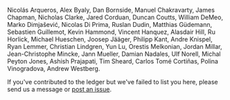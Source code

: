 Nicol&aacute;s Arqueros,
Alex Byaly,
Dan Bornside,
Manuel Chakravarty,
James Chapman,
Nicholas Clarke,
Jared Corduan,
Duncan Coutts,
William DeMeo,
Marko Dimjašević,
Nicolas Di Prima,
Ruslan Dudin,
Matthias G&uuml;demann,
Sebastien Guillemot,
Kevin Hammond,
Vincent Hanquez,
Alasdair Hill,
Ru Horlick,
Michael Hueschen,
Joosep Jääger,
Philipp Kant,
Andre Knispel,
Ryan Lemmer,
Christian Lindgren,
Yun Lu,
Orestis Melkonian,
Jordan Millar,
Jean-Christophe Mincke,
Jann Mueller,
Damian Nadales,
Ulf Norell,
Michal Peyton Jones,
Ashish Prajapati,
Tim Sheard,
Carlos Tom&eacute; Corti&ntilde;as,
Polina Vinogradova,
Andrew Westberg.

If you've contributed to the ledger but we've failed to list you here, please send us a message or [post an issue](https://github.com/formalverification/formalmethods.io/issues/new).
